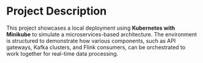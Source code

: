 # Project Description

This project showcases a local deployment using **Kubernetes with Minikube** to simulate a microservices-based architecture.
The environment is structured to demonstrate how various components, such as API gateways, Kafka clusters, and Flink consumers, can be orchestrated to work together for real-time data processing.




